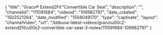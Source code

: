 {
    "title": "Graco&reg; Extend2Fit&trade;Convertible Car Seat",
    "description": "",
    "channelid": "111091684",
    "videoid": "109982797",
    "date_created": "1502521264",
    "date_modified": "1504049170",
    "type": "captivate",
    "layout": "channelVideo",
    "url": "\/bbbusa-latest-videos\/graco\u00c2-extend2fit\u00e2-convertible-car-seat-3-notes\/111091684-109982797"
}
